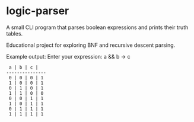 # logic-parser
A small CLI program that parses boolean expressions and prints their truth tables.

Educational project for exploring BNF and recursive descent parsing.

Example output:
    Enter your expression:
    a && b -> c

     a | b | c |
    ---------------
     0 | 0 | 0 | 1
     1 | 0 | 0 | 1
     0 | 1 | 0 | 1
     1 | 1 | 0 | 0
     0 | 0 | 1 | 1
     1 | 0 | 1 | 1
     0 | 1 | 1 | 1
     1 | 1 | 1 | 1
